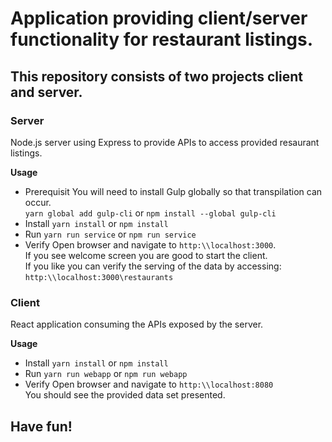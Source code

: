 # Application providing client/server functionality for restaurant listings.

## This repository consists of two projects client and server.

### Server
Node.js server using Express to provide APIs to access provided resaurant listings.

**Usage**
- Prerequisit
You will need to install Gulp globally so that transpilation can occur.<br/>
`yarn global add gulp-cli` or `npm install --global gulp-cli`
- Install
`yarn install` or `npm install`
- Run
`yarn run service` or `npm run service`
- Verify
Open browser and navigate to `http:\\localhost:3000`. <br/>
If you see welcome screen you are good to start the client.<br/>
If you like you can verify the serving of the data by accessing:<br/>
`http:\\localhost:3000\restaurants`

### Client
React application consuming the APIs exposed by the server.

**Usage**
- Install
`yarn install` or `npm install`
- Run
`yarn run webapp` or `npm run webapp`
- Verify
Open browser and navigate to `http:\\localhost:8080`<br/>
You should see the provided data set presented.

## Have fun!
